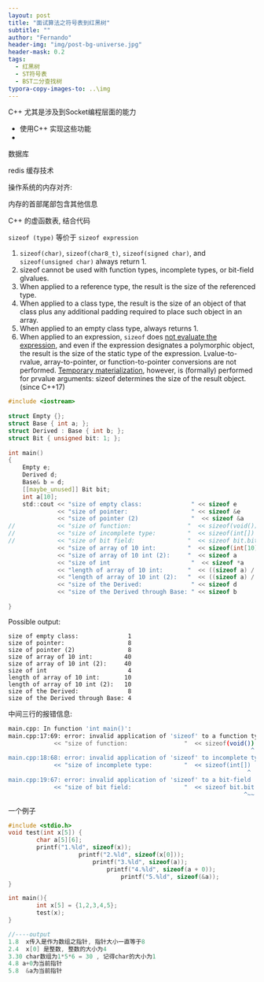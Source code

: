 ```yaml
---
layout: post
title: "面试算法之符号表到红黑树"
subtitle: ""
author: "Fernando"
header-img: "img/post-bg-universe.jpg"
header-mask: 0.2
tags:
  - 红黑树
  - ST符号表
  - BST二分查找树
typora-copy-images-to: ..\img
---
```




C++ 尤其是涉及到Socket编程层面的能力

- 使用C++ 实现这些功能
- 

数据库

redis 缓存技术

操作系统的内存对齐: 

内存的首部尾部包含其他信息

 





C++ 的虚函数表, 结合代码

`sizeof (type)`  等价于 `sizeof expression`

1. `sizeof(char)`, `sizeof(char8_t)`, `sizeof(signed char)`, and `sizeof(unsigned char)` always return 1.
2. sizeof cannot be used with function types, incomplete types, or bit-field glvalues.
3. When applied to a reference type, the result is the size of the referenced type.
4. When applied to a class type, the result is the size of an object of that class plus any additional padding required to place such object in an array.
5. When applied to an empty class type, always returns 1.
6. When applied to an expression, `sizeof` does [not evaluate the expression](https://en.cppreference.com/w/cpp/language/expressions#Unevaluated_expressions), and even if the expression designates a polymorphic object, the result is the size of the static type of the expression. Lvalue-to-rvalue, array-to-pointer, or function-to-pointer conversions are not performed. [Temporary materialization](https://en.cppreference.com/w/cpp/language/implicit_cast#Temporary_materialization), however, is (formally) performed for prvalue arguments: sizeof determines the size of the result object. (since C++17)

```c
#include <iostream>
 
struct Empty {};
struct Base { int a; };
struct Derived : Base { int b; };
struct Bit { unsigned bit: 1; };
 
int main()
{
    Empty e;
    Derived d;
    Base& b = d;
    [[maybe_unused]] Bit bit;
    int a[10];
    std::cout << "size of empty class:              " << sizeof e        << "\n"
              << "size of pointer:                  " << sizeof &e       << "\n"
              << "size of pointer (2)               "  << sizeof &a        << "\n"
//            << "size of function:                "  << sizeof(void())  << "\n" // error
//            << "size of incomplete type:         "  << sizeof(int[])   << "\n" // error
//            << "size of bit field:               "  << sizeof bit.bit  << "\n" // error
              << "size of array of 10 int:         "  << sizeof(int[10]) << "\n"
              << "size of array of 10 int (2):     "  << sizeof a        << "\n"
              << "size of int                       "  << sizeof *a        << "\n"
              << "length of array of 10 int:       "  << ((sizeof a) / (sizeof *a)) << "\n"
              << "length of array of 10 int (2):   "  << ((sizeof a) / (sizeof a[0])) << "\n"
              << "size of the Derived:              " << sizeof d        << "\n"
              << "size of the Derived through Base: " << sizeof b        << "\n";
 
}
```

Possible output:

```
size of empty class:              1
size of pointer:                  8
size of pointer (2)               8
size of array of 10 int:         40
size of array of 10 int (2):     40
size of int                       4
length of array of 10 int:       10
length of array of 10 int (2):   10
size of the Derived:              8
size of the Derived through Base: 4
```

中间三行的报错信息: 

```sh
main.cpp: In function 'int main()':
main.cpp:17:69: error: invalid application of 'sizeof' to a function type [-Wpointer-arith]
             << "size of function:                "  << sizeof(void())  << "\n" // error
                                                                     ^
main.cpp:18:68: error: invalid application of 'sizeof' to incomplete type 'int []'
             << "size of incomplete type:         "  << sizeof(int[])   << "\n" // error
                                                                    ^
main.cpp:19:67: error: invalid application of 'sizeof' to a bit-field
             << "size of bit field:               "  << sizeof bit.bit  << "\n" // error
                                                                   ^~~
```



一个例子

```c
#include <stdio.h>
void test(int x[5]) {
        char a[5][6];
        printf("1.%ld", sizeof(x));
                    printf("2.%ld", sizeof(x[0]));
                        printf("3.%ld", sizeof(a));
                            printf("4.%ld", sizeof(a + 0));
                                printf("5.%ld", sizeof(&a));
}

int main(){
        int x[5] = {1,2,3,4,5};
        test(x);
}

//----output
1.8  x传入是作为数组之指针, 指针大小一直等于8
2.4  x[0] 是整数, 整数的大小为4
3.30 char数组为1*5*6 = 30 , 记得char的大小为1
4.8 a+0为当前指针
5.8  &a为当前指针
```



